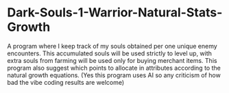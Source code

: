 # Dark-Souls-1-Warrior-Natural-Stats-Growth
A program where I keep track of my souls obtained per one unique enemy encounters. 
This accumulated souls will be used strictly to level up, with extra souls from farming will be used only for buying merchant items. 
This program also suggest which points to allocate in attributes according to the natural growth equations.
(Yes this program uses AI so any criticism of how bad the vibe coding results are welcome)
